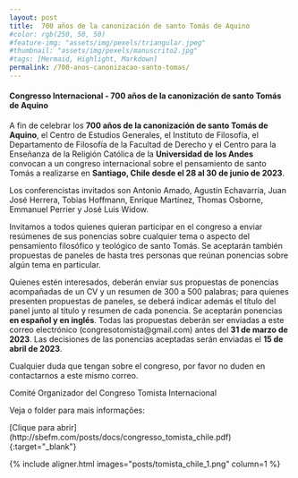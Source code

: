 ```yaml
---
layout: post
title:  700 años de la canonización de santo Tomás de Aquino
#color: rgb(250, 50, 50)
#feature-img: "assets/img/pexels/triangular.jpeg"
#thumbnail: "assets/img/pexels/manuscrito2.jpg"
#tags: [Mermaid, Highlight, Markdown]
permalink: /700-anos-canonizacao-santo-tomas/
---
```


#### Congresso Internacional - 700 años de la canonización de santo Tomás de Aquino

<p>A fin de celebrar los <b>700 años de la canonización de santo Tomás de Aquino</b>, el Centro de Estudios Generales, el Instituto de Filosofía, el Departamento de Filosofía de la Facultad de Derecho y el Centro para la Enseñanza de la Religión Católica de la <b>Universidad de los Andes</b> convocan a un congreso internacional sobre el pensamiento de santo Tomás a realizarse en <b>Santiago, Chile desde el 28 al 30 de junio de 2023</b>.</p>
<p>Los conferencistas invitados son Antonio Amado, Agustín Echavarría, Juan José Herrera, Tobias Hoffmann, Enrique Martínez, Thomas Osborne, Emmanuel Perrier y José Luis Widow.</p>
<p>Invitamos a todos quienes quieran participar en el congreso a enviar resúmenes de sus ponencias sobre cualquier tema o aspecto del pensamiento filosófico y teológico de santo Tomás. Se aceptarán también propuestas de paneles de hasta tres personas que reúnan ponencias sobre algún tema en particular.</p>
<p>Quienes estén interesados, deberán enviar sus propuestas de ponencias acompañadas de un CV y un resumen de 300 a 500 palabras; para quienes presenten propuestas de paneles, se deberá indicar además el título del panel junto al título y resumen de cada ponencia. Se aceptarán ponencias <b>en español y en inglés</b>. Todas las propuestas deberán ser enviadas a este correo electrónico (congresotomista@gmail.com) antes del <b>31 de marzo de 2023</b>. Las decisiones de las ponencias aceptadas serán enviadas el <b>15 de abril de 2023</b>.</p>
<p>Cualquier duda que tengan sobre el congreso, por favor no duden en contactarnos a este mismo correo.</p>
<p>Comité Organizador del Congreso Tomista Internacional</p>

<p>Veja o folder para mais informações:</p>
[Clique para abrir](http://sbefm.com/posts/docs/congresso_tomista_chile.pdf){:target="_blank"}

{% include aligner.html images="posts/tomista_chile_1.png" column=1 %}